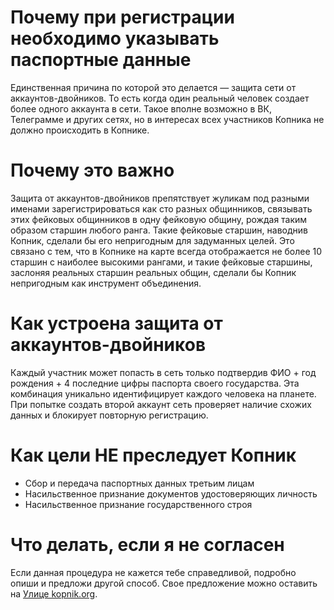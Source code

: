 # Почему при регистрации необходимо указывать паспортные данные

Единственная причина по которой это делается — защита сети от аккаунтов-двойников. То есть когда один реальный человек создает более одного аккаунта в сети. Такое вполне возможно в ВК, Телеграмме и других сетях, но в интересах всех участников Копника не должно происходить в Копнике.

# Почему это важно

Защита от аккаунтов-двойников препятствует жуликам под разными именами зарегистрироваться как сто разных общинников, связывать этих фейковых общинников в одну фейковую общину, рождая таким образом старшин любого ранга. Такие фейковые старшин, наводнив Копник, сделали бы его непригодным для задуманных целей. Это связано с тем, что в Копнике на карте всегда отображается не более 10 старшин с наиболее высокими рангами, и такие фейковые старшины, заслоняя реальных старшин реальных общин, сделали бы Копник непригодным как инструмент объединения.

# Как устроена защита от аккаунтов-двойников

Каждый участник может попасть в сеть только подтвердив ФИО + год рождения + 4 последние цифры паспорта своего государства. Эта комбинация уникально идентифицирует каждого человека на планете. При попытке создать второй аккаунт сеть проверяет наличие схожих данных и блокирует повторную регистрацию.

# Как цели НЕ преследует Копник

 - Сбор и передача паспортных данных третьим лицам
 - Насильственное признание документов удостоверяющих личность
 - Насильственное признание государственного строя

# Что делать, если я не согласен

Если данная процедура не кажется тебе справедливой, подробно опиши и предложи другой способ. Свое предложение можно оставить на [Улице kopnik.org](https://vk.me/join/gPg9/g6wjgknBe034BdDdOdcjvU1MtJKZ7o=).
